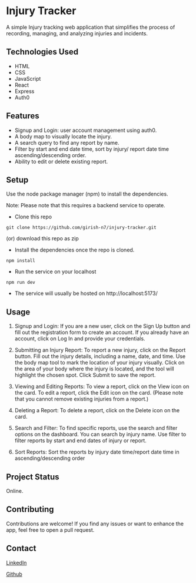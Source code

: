 # Injury Tracker

A simple Injury tracking web application that simplifies the process of recording, managing, and analyzing injuries and incidents.

## Technologies Used

- HTML
- CSS
- JavaScript
- React
- Express
- Auth0

## Features

- Signup and Login: user account management using auth0.
- A body map to visually locate the injury.
- A search query to find any report by name.
- Filter by start and end date time, sort by injury/ report date time ascending/descending order.
- Ability to edit or delete existing report.

## Setup

Use the node package manager (npm) to install the dependencies.

Note: Please note that this requires a backend service to operate.

- Clone this repo

```console
git clone https://github.com/girish-n7/injury-tracker.git
```

(or) download this repo as zip

- Install the dependencies once the repo is cloned.

```console
npm install
```

- Run the service on your localhost

```console
npm run dev
```

- The service will usually be hosted on http://localhost:5173/

## Usage

1. Signup and Login: If you are a new user, click on the Sign Up button and fill out the registration form to create an account. If you already have an account, click on Log In and provide your credentials.

2. Submitting an Injury Report: To report a new injury, click on the Report button. Fill out the injury details, including a name, date, and time. Use the body map tool to mark the location of your injury visually. Click on the area of your body where the injury is located, and the tool will highlight the chosen spot. Click Submit to save the report.

3. Viewing and Editing Reports: To view a report, click on the View icon on the card. To edit a report, click the Edit icon on the card. (Please note that you cannot remove existing injuries from a report.)

4. Deleting a Report: To delete a report, click on the Delete icon on the card.

5. Search and Filter: To find specific reports, use the search and filter options on the dashboard. You can search by injury name. Use filter to filter reports by start and end dates of injury or report.

6. Sort Reports: Sort the reports by injury date time/report date time in ascending/descending order

## Project Status

Online.

## Contributing

Contributions are welcome! If you find any issues or want to enhance the app, feel free to open a pull request.

## Contact

[LinkedIn](https://www.linkedin.com/in/girish-n-7075ba1a4)

[Github](https://github.com/girish-n7)
